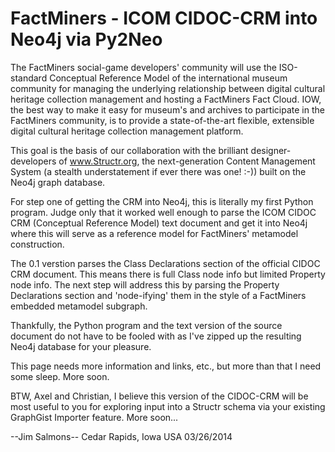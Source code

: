 FactMiners - ICOM CIDOC-CRM into Neo4j via Py2Neo
==========

The FactMiners social-game developers' community will use the ISO-standard Conceptual Reference Model of the international museum community for managing the underlying relationship between digital cultural heritage collection management and hosting a FactMiners Fact Cloud. IOW, the best way to make it easy for museum's and archives to participate in the FactMiners community, is to provide a state-of-the-art flexible, extensible digital cultural heritage collection management platform.

This goal is the basis of our collaboration with the brilliant designer-developers of www.Structr.org, the next-generation Content Management System (a stealth understatement if ever there was one! :-)) built on the Neo4j graph database.

For step one of getting the CRM into Neo4j, this is literally my first Python program. Judge only that it worked well enough to parse the ICOM CIDOC CRM (Conceptual Reference Model) text document and get it into Neo4j where this will serve as a reference model for FactMiners' metamodel construction.

The 0.1 verstion parses the Class Declarations section of the official CIDOC CRM document. This means there is full Class node info but limited Property node info. The next step will address this by parsing the Property Declarations section and 'node-ifying' them in the style of a FactMiners embedded metamodel subgraph.

Thankfully, the Python program and the text version of the source document do not have to be fooled with as I've zipped up the resulting Neo4j database for your pleasure.

This page needs more information and links, etc., but more than that I need some sleep. More soon.

BTW, Axel and Christian, I believe this version of the CIDOC-CRM will be most useful to you for exploring input into a Structr schema via your existing GraphGist Importer feature. More soon...

--Jim Salmons--
Cedar Rapids, Iowa USA
03/26/2014
